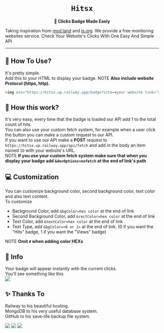<h1 align="center"> <code>Hitsx</code>  </h1>
<p align="center"> <strong> 🎯 Clicks Badge Made Easly </strong> </p>
<p> 
  
  Taking inspiration from [mod.land](https://mod.land) and [js.org](https://js.org).  We provide a free monitoring websites service.  Check Your Website's Clicks With One Easy And Simple API
</p>
<hr>
<h2> 💎 How To Use? </h2>

It's pretty simple.  
Add this to your HTML to display your badge.
NOTE **Also include website Protocol (https, http).**
```html
<img src="https://hitsx.up.railway.app/badge?site=<your website link>">
```

<h2> 💢 How this work? </h2>

It's very easy, every time that the badge is loaded our API add 1 to the total count of hits.  
You can also use your custom fetch system, for example when a user click the button you can make a custom request to our API.  
If you want to use our API make a **POST** request to `https://hitsx.up.railway.app/api/fetch` and add in the body an item named `ID` with your website's URL.  
NOTE **If you use your custom fetch system make sure that when you display your badge add `&devOptions=nofetch` at the end of link's path**

<h2> 💻 Customization </h2>

You can customize background color, second background color, text color and also text content.  
To customize
- Background Color, add `&bgColor=hex color` at the end of link
- Second Background Color, add `&rectColor=hex color` at the end of link
- Text Color, add `&textColor=hex color` at the end of link
- Text Type, add `&bgColor=<0 or 1>` at the end of link. (0 if you want the "Hits" badge, 1 if you want the "Views" badge)  

NOTE **Omit `#` when adding color HEXs**

<h2> 📅 Info </h2>

Your badge will appear instantly with the current clicks.  
You'll see something like this  
<img src="https://hitsx.up.railway.app/api/fetch?site=https://gabry.cf">


<h2> ✨ Thanks To </h2>

Railway to his beautiful hosting.  
MongoDB to his very useful database system.  
GitHub to his save-life backup file system.  


<img src="https://img.shields.io/badge/HOSTED%20ON%20RAILWAY-000000?style=for-the-badge&logo=Railway&labelColor=000"> <img src="https://img.shields.io/badge/LICENSE-MIT-000?style=for-the-badge&color=000&labelColor=000"> <img src="https://img.shields.io/badge/MongoDB-ALL%20GOOD-000?style=for-the-badge&color=000&labelColor=000">
